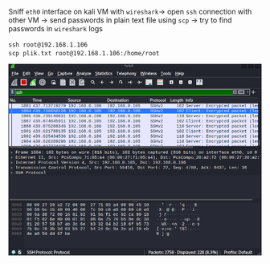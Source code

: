 Sniff `eth0` interface on kali VM with `wireshark`-> open `ssh` connection with other VM -> send passwords in plain text file using `scp` -> try to find passwords in `wireshark` logs  

`ssh root@192.168.1.106`   
`scp plik.txt root@192.168.1.106:/home/root`  

![Comunicatiopn over ssh is encrypted](./img/ssh-1.png)

